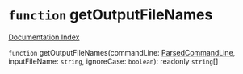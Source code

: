 # `function` getOutputFileNames

[Documentation Index](../README.md)

`function` getOutputFileNames(commandLine: [ParsedCommandLine](../interface.ParsedCommandLine/README.md), inputFileName: `string`, ignoreCase: `boolean`): readonly `string`\[]